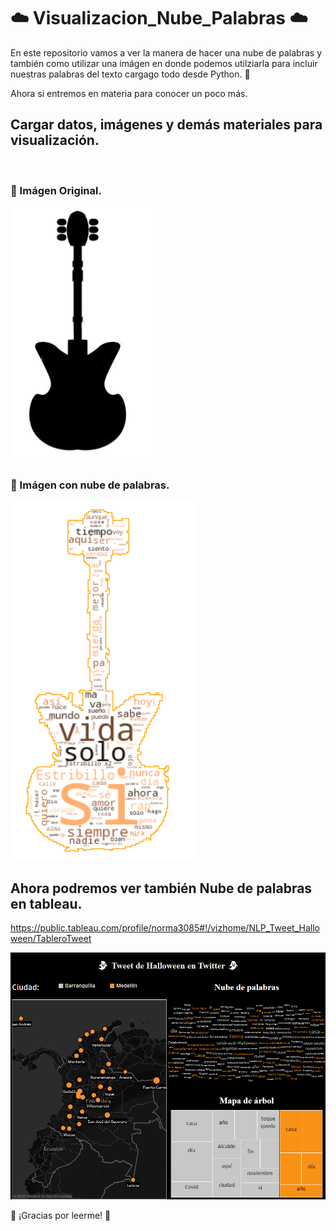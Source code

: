 # ☁️ Visualizacion_Nube_Palabras ☁️

En este repositorio vamos a ver la manera de hacer una nube de palabras y también como utilizar una imágen en donde podemos utilziarla para incluir nuestras palabras del texto cargago todo desde Python. 🐍

Ahora si entremos en materia para conocer un poco más.

## Cargar datos, imágenes y demás materiales para visualización.
<br> 

### 🎸 Imágen Original.
![Resultados](/archivos/guitarra.png)

### 🎸 Imágen con nube de palabras.
![Resultados](/archivos/guitarra_exp.png)

## Ahora podremos ver también Nube de palabras en tableau.

https://public.tableau.com/profile/norma3085#!/vizhome/NLP_Tweet_Halloween/TableroTweet

![Resultados](/archivos/tablero.png)


🦉 ¡Gracias por leerme!  🦉
